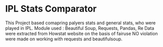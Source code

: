 # IPL Stats Comparator
This Project based comapring palyers stats and general stats, who were played in IPL. 
Module used : Beautiful Soup, Requests, Pandas, Re
Data were extracted from Howstat website on the basis of fairuse 
NO violation were made on working with requests and beautifulsoup.
